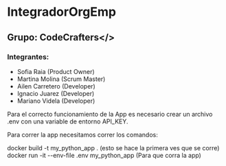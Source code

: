 ﻿# IntegradorOrgEmp
## Grupo: CodeCrafters</>
### Integrantes:
- Sofia Raia (Product Owner)
- Martina Molina (Scrum Master)
- Ailen Carretero (Developer) 
- Ignacio Juarez (Developer) 
- Mariano Videla (Developer) 

Para el correcto funcionamiento de la App es necesario crear un archivo .env con una variable de entorno API_KEY.

Para correr la app necesitamos correr los comandos:

docker build -t my_python_app .   (esto se hace la primera ves que se corre)
docker run -it --env-file .env my_python_app  (Para que corra la app)
